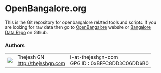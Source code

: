 OpenBangalore.org
=================

This is the Git repository for openbangalore related tools and scripts. If you are looking for raw data then go to [OpenBangalore](http://openbangalore.org) website or [Bangalore Data Repo](https://github.com/openbangalore/bangalore) on Github.


### Authors
<table>
  <tr>
    <td><img src="http://www.gravatar.com/avatar/4545b2a84b0ae407abc97ad8f23cc28b?s=60"></td><td valign="middle">Thejesh GN<br><a href="http:/thejeshgn.com">http://thejeshgn.com</a></td>
    <td>i-at-thejeshgn-com <br> GPG ID :  0xBFFC8DD3C06DD6B0</td>
  </tr>
</table>

